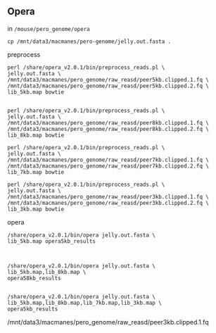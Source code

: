 Opera
--

in `/mouse/pero_genome/opera`

	cp /mnt/data3/macmanes/pero-genome/jelly.out.fasta .
	
preprocess
	
	perl /share/opera_v2.0.1/bin/preprocess_reads.pl \
	jelly.out.fasta \
	/mnt/data3/macmanes/pero_genome/raw_reasd/peer5kb.clipped.1.fq \
	/mnt/data3/macmanes/pero_genome/raw_reasd/peer5kb.clipped.2.fq \
	lib_5kb.map bowtie
	

	perl /share/opera_v2.0.1/bin/preprocess_reads.pl \
	jelly.out.fasta \
	/mnt/data3/macmanes/pero_genome/raw_reasd/peer8kb.clipped.1.fq \
	/mnt/data3/macmanes/pero_genome/raw_reasd/peer8kb.clipped.2.fq \
	lib_8kb.map bowtie

	perl /share/opera_v2.0.1/bin/preprocess_reads.pl \
	jelly.out.fasta \
	/mnt/data3/macmanes/pero_genome/raw_reasd/peer7kb.clipped.1.fq \
	/mnt/data3/macmanes/pero_genome/raw_reasd/peer7kb.clipped.2.fq \
	lib_7kb.map bowtie

	perl /share/opera_v2.0.1/bin/preprocess_reads.pl \
	jelly.out.fasta \
	/mnt/data3/macmanes/pero_genome/raw_reasd/peer3kb.clipped.1.fq \
	/mnt/data3/macmanes/pero_genome/raw_reasd/peer3kb.clipped.2.fq \
	lib_3kb.map bowtie

opera


	/share/opera_v2.0.1/bin/opera jelly.out.fasta \
	lib_5kb.map opera5kb_results



	/share/opera_v2.0.1/bin/opera jelly.out.fasta \
	lib_5kb.map,lib_8kb.map \
	opera58kb_results


	/share/opera_v2.0.1/bin/opera jelly.out.fasta \
	lib_5kb.map,lib_8kb.map,lib_7kb.map,lib_3kb.map \
	opera5kb_results


/mnt/data3/macmanes/pero_genome/raw_reasd/peer3kb.clipped.1.fq